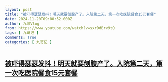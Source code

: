 ```yaml
---
layout: post
title: "被吓得瑟瑟发抖！明天就要刨腹产了。入院第二天，第一次吃医院餐食15元套餐"
date: 2024-11-20T09:00:52.000Z
author: 九歌Vlog
from: https://www.youtube.com/watch?v=sxrDdBrv9tQ
tags: [ 九哥记 ]
comments: True
categories: [ 九哥记 ]
---
```

<!--1732093252000-->
[被吓得瑟瑟发抖！明天就要刨腹产了。入院第二天，第一次吃医院餐食15元套餐](https://www.youtube.com/watch?v=sxrDdBrv9tQ)
------

<div>

</div>
